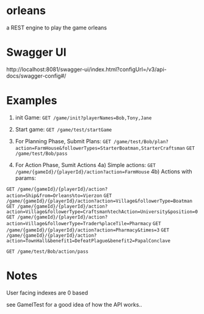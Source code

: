 # orleans

a REST engine to play the game orleans

Swagger UI
==========
http://localhost:8081/swagger-ui/index.html?configUrl=/v3/api-docs/swagger-config#/

Examples
========

1) init Game:
`GET /game/init?playerNames=Bob,Tony,Jane`

2) Start game:
`GET /game/test/startGame`

3) For Planning Phase, Submit Plans:
`GET /game/test/Bob/plan?action=FarmHouse&followerTypes=StarterBoatman,StarterCraftsman`
`GET /game/test/Bob/pass`

4) For Action Phase, Sumit Actions
4a) Simple actions: `GET /game/{gameId}/{playerId}/action?action=FarmHouse`
4b) Actions with params:


`GET /game/{gameId}/{playerId}/action?action=Ship&from=Orleans%to=Vierzon`
`GET /game/{gameId}/{playerId}/action?action=Village&followerType=Boatman`
`GET /game/{gameId}/{playerId}/action?action=Village&followerType=Craftsman%techAction=University&position=0`
`GET /game/{gameId}/{playerId}/action?action=Village&followerType=Trader%placeTile=Pharmacy`
`GET /game/{gameId}/{playerId}/action?action=Pharmacy&times=3`
`GET /game/{gameId}/{playerId}/action?action=TownHall&benefit1=DefeatPlague&benefit2=PapalConclave`

`GET /game/test/Bob/action/pass`




Notes
=====
User facing indexes are 0 based

see GameITest for a good idea of how the API works.. 